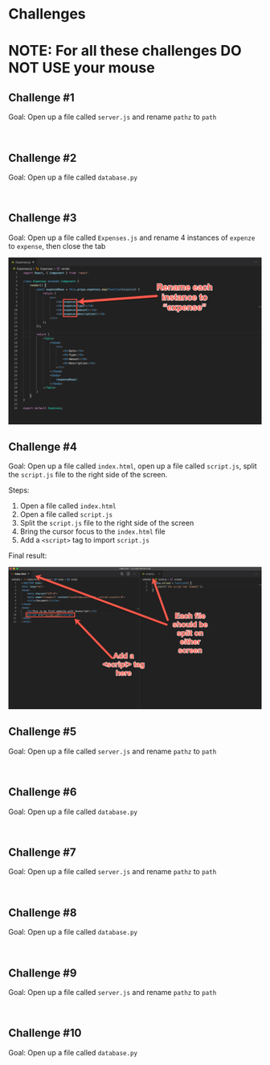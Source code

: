 # Challenges

# NOTE: For all these challenges DO NOT USE your mouse

## Challenge #1
Goal: Open up a file called `server.js` and rename `pathz` to `path`

<div style="align-text: center">
  <img src="">
</div>

## Challenge #2
Goal: Open up a file called `database.py`

<div style="align-text: center">
  <img src="">
</div>

## Challenge #3
Goal: Open up a file called `Expenses.js` and rename 4 instances of `expenze` to `expense`, then close the tab

<div style="align-text: center">
  <img src="images/challenge-3.png">
</div>

## Challenge #4
Goal: Open up a file called `index.html`, open up a file called `script.js`, split the `script.js` file to the right side of the screen.
 
Steps:
 1. Open a file called `index.html`
 2. Open a file called `script.js`
 3. Split the `script.js` file to the right side of the screen
 4. Bring the cursor focus to the `index.html` file
 5. Add a `<script>` tag to import `script.js`

Final result:
<div style="align-text: center">
  <img src="images/challenge-4.png">
</div>

## Challenge #5
Goal: Open up a file called `server.js` and rename `pathz` to `path`

<div style="align-text: center">
  <img src="">
</div>

## Challenge #6 
Goal: Open up a file called `database.py`

<div style="align-text: center">
  <img src="">
</div>

## Challenge #7
Goal: Open up a file called `server.js` and rename `pathz` to `path`

<div style="align-text: center">
  <img src="">
</div>

## Challenge #8
Goal: Open up a file called `database.py`

<div style="align-text: center">
  <img src="">
</div>

## Challenge #9
Goal: Open up a file called `server.js` and rename `pathz` to `path`

<div style="align-text: center">
  <img src="">
</div>

## Challenge #10
Goal: Open up a file called `database.py`

<div style="align-text: center">
  <img src="">
</div>